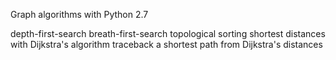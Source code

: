 Graph algorithms with Python 2.7

depth-first-search
breath-first-search
topological sorting
shortest distances with Dijkstra's algorithm
traceback a shortest path from Dijkstra's distances
